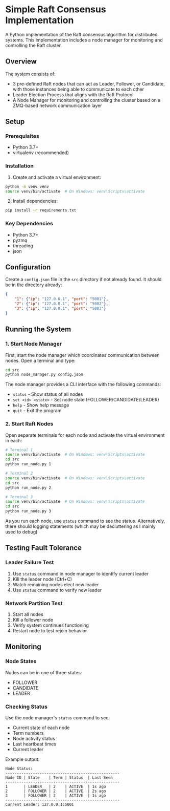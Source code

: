 # Simple Raft Consensus Implementation

A Python implementation of the Raft consensus algorithm for distributed systems. This implementation includes a node manager for monitoring and controlling the Raft cluster.

## Overview

The system consists of:
- 3 pre-defined Raft nodes that can act as Leader, Follower, or Candidate, with those instances being able to communicate to each other
- Leader Election Process that aligns with the Raft Protocol
- A Node Manager for monitoring and controlling the cluster
based on a ZMQ-based network communication layer

## Setup

### Prerequisites
- Python 3.7+
- virtualenv (recommended)

### Installation

1. Create and activate a virtual environment:
```bash
python -m venv venv
source venv/bin/activate  # On Windows: venv\Scripts\activate
```

2. Install dependencies:
```bash
pip install -r requirements.txt
```

### Key Dependencies
- Python 3.7+
- pyzmq
- threading
- json

## Configuration

Create a `config.json` file in the `src` directory if not already found. It should be in the directory already:
```json
{
    "1": {"ip": "127.0.0.1", "port": "5001"},
    "2": {"ip": "127.0.0.1", "port": "5002"},
    "3": {"ip": "127.0.0.1", "port": "5003"}
}
```

## Running the System

### 1. Start Node Manager

First, start the node manager which coordinates communication between nodes. Open a terminal and type:

```bash
cd src
python node_manager.py config.json
```

The node manager provides a CLI interface with the following commands:
- `status` - Show status of all nodes
- `set <id> <state>` - Set node state (FOLLOWER/CANDIDATE/LEADER)
- `help` - Show help message
- `quit` - Exit the program

### 2. Start Raft Nodes

Open separate terminals for each node and activate the virtual environment in each:

```bash
# Terminal 1
source venv/bin/activate  # On Windows: venv\Scripts\activate
cd src
python run_node.py 1

# Terminal 2
source venv/bin/activate  # On Windows: venv\Scripts\activate
cd src
python run_node.py 2

# Terminal 3
source venv/bin/activate  # On Windows: venv\Scripts\activate
cd src
python run_node.py 3
```
As you run each node, use `status` command to see the status. Alternatively, there should logging statements (which may be decluttering as I mainly used to debug)

## Testing Fault Tolerance

### Leader Failure Test
1. Use `status` command in node manager to identify current leader
2. Kill the leader node (Ctrl+C)
3. Watch remaining nodes elect new leader
4. Use `status` command to verify new leader

### Network Partition Test
1. Start all nodes
2. Kill a follower node
3. Verify system continues functioning
4. Restart node to test rejoin behavior

## Monitoring

### Node States
Nodes can be in one of three states:
- FOLLOWER
- CANDIDATE
- LEADER

### Checking Status
Use the node manager's `status` command to see:
- Current state of each node
- Term numbers
- Node activity status
- Last heartbeat times
- Current leader

Example output:
```
Node Status:
--------------------------------------------------
Node ID | State    | Term | Status  | Last Seen
--------------------------------------------------
1       | LEADER   | 2    | ACTIVE  | 1s ago
2       | FOLLOWER | 2    | ACTIVE  | 2s ago
3       | FOLLOWER | 2    | ACTIVE  | 1s ago
--------------------------------------------------
Current Leader: 127.0.0.1:5001
```

